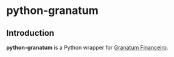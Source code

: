 # python-granatum

## Introduction

**python-granatum** is a Python wrapper for [Granatum Financeiro](https://www.granatum.com.br/financeiro/).
